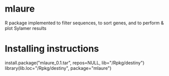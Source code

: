 # mlaure
R package implemented to filter sequences, to sort genes, and to perform &amp; plot Sylamer results
# Installing instructions  
install.package("mlaure_0.1.tar", repos=NULL, lib="/Rpkg/destiny")  
library(lib.loc="/Rpkg/destiny", package="mlaure")

